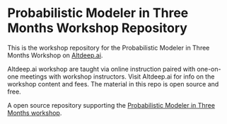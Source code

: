 # Probabilistic Modeler in Three Months Workshop Repository

This is the workshop repository for the Probabilistic Modeler in Three Months Workshop on [Altdeep.ai](https://www.altdeep.ai/courses/causalml).

Altdeep.ai workshop are taught via online instruction paired with one-on-one meetings with workshop instructors. Visit Altdeep.ai for info on the workshop content and fees. The material in this repo is open source and free.

A open source repository supporting the [Probabilistic Modeler in Three Months workshop](https://www.altdeep.ai/courses/probmodeler).
